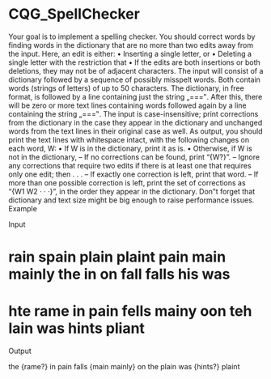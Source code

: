 # CQG_SpellChecker

Your goal is to implement a spelling checker. You should correct words by finding words in the dictionary that are no more than two edits away from the input.
Here, an edit is either:
• Inserting a single letter, or
• Deleting a single letter
with the restriction that
• If the edits are both insertions or both deletions, they may not be of adjacent characters.
The input will consist of a dictionary followed by a sequence of possibly misspelt words. Both contain words (strings of letters) of up to 50 characters. The dictionary, in free format, is followed by a line containing just the string „===‟. After this, there will be zero or more text lines containing words followed again by a line containing the string „===‟. The input is case-insensitive; print corrections from the dictionary in the case they appear in the dictionary and unchanged words from the text lines in their original case as well.
As output, you should print the text lines with whitespace intact, with the following changes on each word, W:
• If W is in the dictionary, print it as is.
• Otherwise, if W is not in the dictionary,
– If no corrections can be found, print “{W?}”.
– Ignore any corrections that require two edits if there is at least one that requires only one edit; then . . .
– If exactly one correction is left, print that word.
– If more than one possible correction is left, print the set of corrections as “{W1 W2 · · ·}”, in the order they appear in the dictionary.
Don‟t forget that dictionary and text size might be big enough to raise performance issues.
Example

Input

rain spain plain plaint pain main mainly
the in on fall falls his was
===
hte rame in pain fells
mainy oon teh lain
was hints pliant
===

Output

the {rame?} in pain falls
{main mainly} on the plain
was {hints?} plaint

